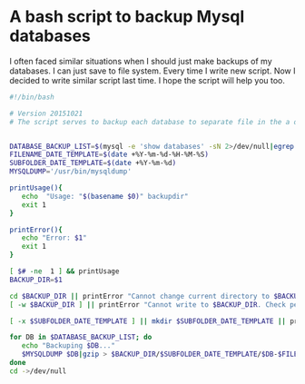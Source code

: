 # A bash script to backup Mysql databases

I often faced similar situations when I should just make backups of my databases. I can just save to file system. Every time I write new script. Now I decided to write similar script last time.  I hope the script will help you too.

```bash
#!/bin/bash

# Version 20151021
# The script serves to backup each database to separate file in the a directory


DATABASE_BACKUP_LIST=$(mysql -e 'show databases' -sN 2>/dev/null|egrep -v 'information_schema|performance_schema|mysql')
FILENAME_DATE_TEMPLATE=$(date +%Y-%m-%d-%H-%M-%S)
SUBFOLDER_DATE_TEMPLATE=$(date +%Y-%m-%d)
MYSQLDUMP='/usr/bin/mysqldump'

printUsage(){
   echo  "Usage: "$(basename $0)" backupdir"
   exit 1
}

printError(){
   echo "Error: $1"
   exit 1
}

[ $# -ne  1 ] && printUsage
BACKUP_DIR=$1

cd $BACKUP_DIR || printError "Cannot change current directory to $BACKUP_DIR. May be the path is wrong."
[ -w $BACKUP_DIR ] || printError "Cannot write to $BACKUP_DIR. Check permissions of the directory."

[ -x $SUBFOLDER_DATE_TEMPLATE ] || mkdir $SUBFOLDER_DATE_TEMPLATE || printError "Cannot create $SUBFOLDER_DATE_TEMPLATE in $BACKUP_DIR"

for DB in $DATABASE_BACKUP_LIST; do
   echo "Backuping $DB..."
   $MYSQLDUMP $DB|gzip > $BACKUP_DIR/$SUBFOLDER_DATE_TEMPLATE/$DB-$FILENAME_DATE_TEMPLATE.sql.gz
done
cd ->/dev/null

```

